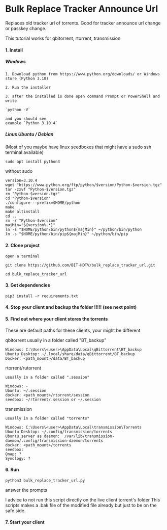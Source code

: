 # Bulk Replace Tracker Announce Url

Replaces old tracker url of torrents. Good for tracker announce url change or passkey change.


This tutorial works for qbitorrent, rtorrent, transmission

#### 1. Install

##### Windows

    1. Download python from https://www.python.org/downloads/ or Windows store (Python 3.10)

    2. Run the installer

    3. after the installed is done open command Prompt or PowerShell and write

    `python -V`

    and you should see
    example `Python 3.10.4`

##### Linux Ubuntu / Debian

(Most of you maybe have linux seedboxes that might have a sudo ssh terminal available)

    sudo apt install python3

without sudo

    version=3.10.4
    wget "https://www.python.org/ftp/python/$version/Python-$version.tgz"
    tar -zxvf "Python-$version.tgz"
    rm "Python-$version.tgz"
    cd "Python-$version"
    ./configure --prefix=$HOME/python
    make
    make altinstall
    cd ..
    rm -r "Python-$version"
    majMin="${version%.*}"
    ln -s "$HOME/python/bin/python${majMin}" ~/python/bin/python
    ln -s "$HOME/python/bin/pip${majMin}" ~/python/bin/pip

#### 2. Clone project

    open a terminal

    git clone https://github.com/BIT-HDTV/bulk_replace_tracker_url.git

    cd bulk_replace_tracker_url

#### 3. Get dependencies

    pip3 install -r requirements.txt

#### 4. Stop your client and backup the folder  !!!!! (see next point)

#### 5. Find out where your client stores the torrents

These are default paths for these clients, your might be different

qbitorrent
    usually in a folder called "BT_backup"

    Windows: C:\Users\<user>\AppData\Local\qBittorrent\BT_backup
    Ubuntu Desktop: ~/.local/share/data/qBittorrent/BT_backup
    Docker: <path_mount>/data/BT_backup

rtorrent/rutorrent

    usually in a folder called ".session"

    Windows: -
    Ubuntu: ~/.session
    docker: <path_mount>/rtorrent/session
    seedbox: ~/rtorrent/.session or ~/.session

transmission

    usually in a folder called "torrents"

    Windows: C:\Users\<user>\AppData\Local\transmission\Torrents
    Ubuntu Desktop: ~/.config/transmission/torrents
    Ubuntu server as daemon:  /var/lib/transmission-daemon/.config/transmission-daemon/torrents
    docker: <path_mount>/torrents
    seedbox:
    Qnap: ?
    Synology: ?

#### 6. Run


    python3 bulk_replace_tracker_url.py

answer the prompts

I advice to not run this script directly on the live client torrent's folder
This scripts makes a .bak file of the modified file already but just to be on the safe side.

#### 7. Start your client
